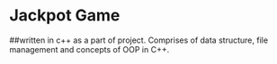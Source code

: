 # Jackpot Game 


##written in c++ as a part of project. Comprises of data structure, file management and concepts of OOP in C++.

